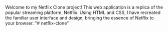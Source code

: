 Welcome to my Netflix Clone project! This web application is a replica of the popular streaming platform, Netflix. Using HTML and CSS, I have recreated the familiar user interface and design, bringing the essence of Netflix to your browser.
"# netflix-clone" 
